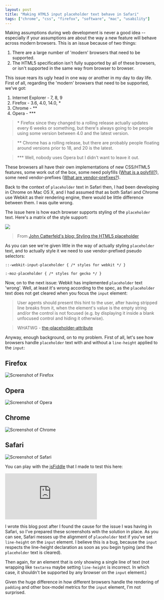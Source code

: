 ```yaml
---
layout: post
title: "Making HTML5 input placeholder text behave in Safari"
tags: ["chrome", "css", "firefox", "software", "mac", "usability"]
---
```

Making assumptions during web development is never a good idea -- especially if your assumptions are about the way a new feature will behave across modern browsers. This is an issue because of two things:

1. There are a large number of 'modern' browsers that need to be supported.
2. The HTML5 specification isn't fully supported by all of these browsers, or isn't supported in the same way from browser to browser.

This issue rears its ugly head in one way or another in my day to day life. First of all, regarding the 'modern' browsers that need to be supported, we've got:

1. Internet Explorer - 7, 8, 9
2. Firefox - 3.6, 4.0, 14.0, \*
3. Chrome - \*\*
4. Opera - \*\*\*

> \* Firefox since they changed to a rolling release actually updates every 6 weeks or something, but there's always going to be people using some version between 4.0 and the latest version.

> \*\* Chrome has a rolling release, but there are probably people floating around versions prior to 18, and 20 is the latest.

> \*\*\* Well, nobody uses Opera but I didn't want to leave it out.

These browsers all have their own implementations of new CSS/HTML5 features, some work out of the box, some need polyfills ([What is a polyfill?](http://remysharp.com/2010/10/08/what-is-a-polyfill/)), some need vendor-prefixes ([What are vendor-prefixes?](http://peter.sh/experiments/vendor-prefixed-css-property-overview/)).

Back to the context of `placeholder` text in Safari then, I had been developing in Chrome on Mac OS X, and I had assumed that as both Safari and Chrome use Webkit as their rendering engine, there would be little difference between them. I was quite wrong.

The issue here is how each browser supports styling of the `placeholder` text. Here's a matrix of the style support:

![](http://f.cl.ly/items/1P0f2k1I2M2M0e0V1f1S/by%20default%202012-07-24%20at%2012.17.12.png)

> From <a href="http://blog.ajcw.com/2011/02/styling-the-html5-placeholder/" target="_blank">John Catterfeld's blog: Styling the HTML5 placeholder</a>

As you can see we're given little in the way of actually styling `placeholder` text, and to actually style it we need to use vendor-prefixed pseudo selectors:

`::-webkit-input-placeholder { /* styles for webkit */ }`

`:-moz-placeholder { /* styles for gecko */ }`

Now, on to the next issue: Webkit has implemented `placeholder` text 'wrong'. Well, at least it's wrong according to the spec, as the `placeholder` text does not get cleared when you focus the `input` element:


> User agents should present this hint to the user, after having stripped line breaks from it, when the element's value is the empty string and/or the control is not focused (e.g. by displaying it inside a blank unfocused control and hiding it otherwise).


> WHATWG - <a href="http://www.whatwg.org/specs/web-apps/current-work/multipage/common-input-element-attributes.html#the-placeholder-attribute">the-placeholder-attribute</a>

Anyway, enough background, on to my problem. First of all, let's see how browsers handle `placeholder` text with and without a `line-height` applied to the `input`:

## Firefox
![Screenshot of Firefox](http://f.cl.ly/items/2u393l1y3y3R3o0B2D3o/by%20default%202012-07-24%20at%2011.09.57.png)

## Opera
![Screenshot of Opera](http://f.cl.ly/items/0q2e3h1m41133U0s0L2a/by%20default%202012-07-24%20at%2014.09.35.png)

## Chrome
![Screenshot of Chrome](http://f.cl.ly/items/3Q3O0M3Y3r0q1o030k08/by%20default%202012-07-24%20at%2011.08.57.png)

## Safari
![Screenshot of Safari](http://f.cl.ly/items/0c2x0X0K2E023g2d3c0c/by%20default%202012-07-24%20at%2011.08.48.png)

You can play with the [jsFiddle](http://jsfiddle.net/wfYFW/) that I made to test this here:

<div class="video-wrapper hd">
    <iframe src="http://jsfiddle.net/wfYFW/embedded/result/" allowfullscreen="allowfullscreen" frameborder="0"> </iframe>
</div>

I wrote this blog post after I found the cause for the issue I was having in Safari, so I've prepared these screenshots with the solution in place. As you can see, Safari messes up the alignment of `placeholder` text if you've set `line-height` on the `input` element. I believe this is a bug, because the `input` respects the line-height declaration as soon as you begin typing (and the `placeholder` text is cleared).

Then again, for an element that is only showing a single line of text (not wrapping like `textarea` maybe setting `line-height` is incorrect. In which case, it shouldn't be supported by any browser on the `input` element.)

Given the huge difference in how different browsers handle the rendering of `padding` and other box-model metrics for the `input` element, I'm not surprised.
